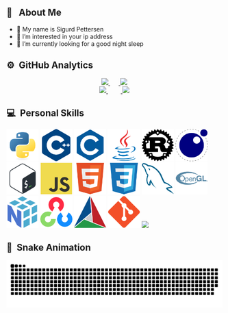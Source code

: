 ## 👤 &nbsp; About Me
- 👋 My name is Sigurd Pettersen
- 👀 I’m interested in your ip address
- 🔭 I’m currently looking for a good night sleep

## ⚙️ &nbsp;GitHub Analytics
<div align="center"></img>
  <a href="https://github.com/Serphyus#gh-dark-mode-only"></img>
    <div>
      <img height="180em" src="https://github-readme-stats.vercel.app/api?username=Serphyus&show_icons=true&border_color=414868&theme=tokyonight"/>
      <img width="20px"/>
      <img height="180em" src="https://github-readme-stats.vercel.app/api/top-langs/?username=Serphyus&layout=compact&border_color=414868&theme=tokyonight"/>
    </div>
  </a>
  <a href="https://github.com/Serphyus#gh-light-mode-only"></img>
    <div>
      <img height="160em" src="https://github-readme-stats.vercel.app/api?username=Serphyus&show_icons=true"/>
      <img width="30px"/>
      <img height="160em" src="https://github-readme-stats.vercel.app/api/top-langs/?username=Serphyus&layout=compact"/>
    </div>
  </a>
</div>

## 💻 &nbsp;Personal Skills
<img src="https://raw.githubusercontent.com/devicons/devicon/2ae2a900d2f041da66e950e4d48052658d850630/icons/python/python-original.svg" style="height:75px"></img>
<img src="https://raw.githubusercontent.com/devicons/devicon/2ae2a900d2f041da66e950e4d48052658d850630/icons/cplusplus/cplusplus-plain.svg" style="height:75px"></img>
<img src="https://raw.githubusercontent.com/devicons/devicon/2ae2a900d2f041da66e950e4d48052658d850630/icons/c/c-plain.svg" style="height:75px"></img>
<img src="https://raw.githubusercontent.com/devicons/devicon/2ae2a900d2f041da66e950e4d48052658d850630/icons/java/java-original.svg" style="height:75px"></img>
<img src="https://raw.githubusercontent.com/devicons/devicon/master/icons/rust/rust-plain.svg" style="height:75px"></img> 
<img src="https://raw.githubusercontent.com/devicons/devicon/master/icons/lua/lua-original.svg" style="height:75px"></img>
<img src="https://raw.githubusercontent.com/devicons/devicon/2ae2a900d2f041da66e950e4d48052658d850630/icons/bash/bash-original.svg" style="height:75px"/> 
<img src="https://raw.githubusercontent.com/devicons/devicon/master/icons/javascript/javascript-original.svg" style="height:75px"></img> 
<img src="https://raw.githubusercontent.com/devicons/devicon/master/icons/html5/html5-original.svg" style="height:75px"></img>
<img src="https://raw.githubusercontent.com/devicons/devicon/master/icons/css3/css3-original.svg" style="height:75px"></img>
<img src="https://raw.githubusercontent.com/devicons/devicon/master/icons/mysql/mysql-original.svg" style="height:75px"></img> 
<img src="https://raw.githubusercontent.com/devicons/devicon/2ae2a900d2f041da66e950e4d48052658d850630/icons/opengl/opengl-plain.svg" style="height:75px"></img> 
<img src="https://raw.githubusercontent.com/devicons/devicon/2ae2a900d2f041da66e950e4d48052658d850630/icons/numpy/numpy-original.svg" style="height:75px"></img> 
<img src="https://raw.githubusercontent.com/devicons/devicon/1119b9f84c0290e0f0b38982099a2bd027a48bf1/icons/opencv/opencv-original.svg" style="height:75px"></img> 
<img src="https://raw.githubusercontent.com/devicons/devicon/master/icons/cmake/cmake-original.svg" style="height:75px"></img> 
<img src="https://raw.githubusercontent.com/devicons/devicon/2ae2a900d2f041da66e950e4d48052658d850630/icons/git/git-original.svg" style="height:75px"></img> 
<img src="https://upload.wikimedia.org/wikipedia/commons/thumb/f/f1/Icons8_flat_linux.svg/768px-Icons8_flat_linux.svg.png" style="height:75px"></img> 

## 🐍 &nbsp;Snake Animation
![snake animation](https://raw.githubusercontent.com/platane/platane/output/github-contribution-grid-snake.svg)
